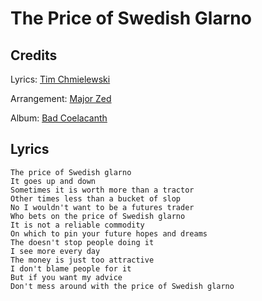 # The Price of Swedish Glarno

## Credits
Lyrics: [Tim Chmielewski](/tim-chmielewski)

Arrangement: [Major Zed](/major-zed)

Album: [Bad Coelacanth](/bad-coelacanth)

## Lyrics
    The price of Swedish glarno
    It goes up and down
    Sometimes it is worth more than a tractor
    Other times less than a bucket of slop
    No I wouldn't want to be a futures trader
    Who bets on the price of Swedish glarno
    It is not a reliable commodity
    On which to pin your future hopes and dreams
    The doesn't stop people doing it
    I see more every day
    The money is just too attractive
    I don't blame people for it
    But if you want my advice
    Don't mess around with the price of Swedish glarno 